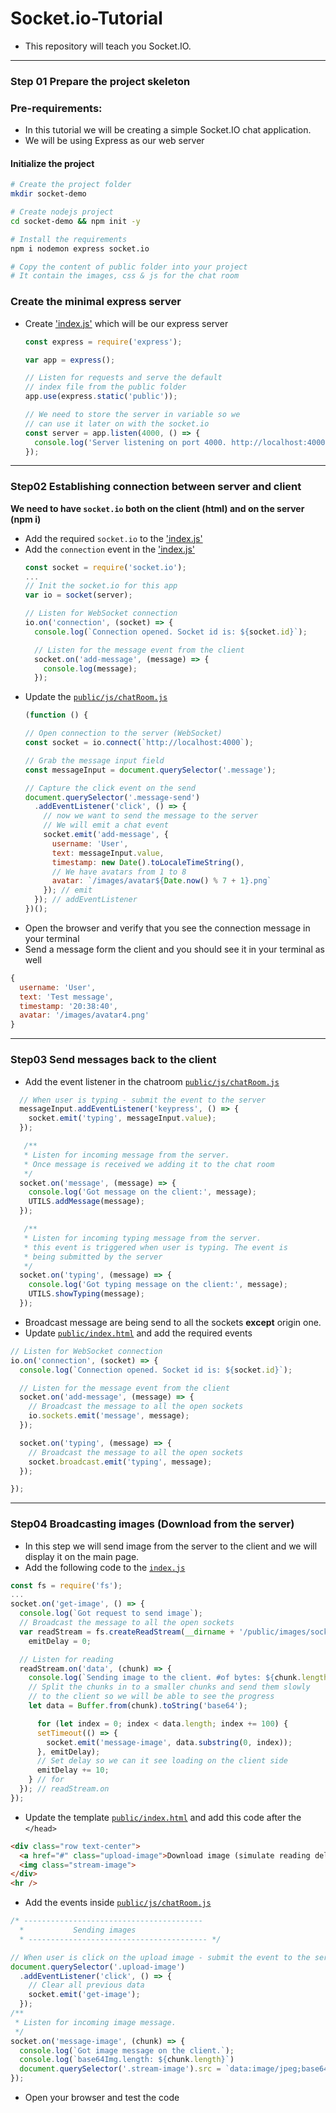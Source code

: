 # Socket.io-Tutorial
- This repository will teach you Socket.IO.

---
### Step 01 Prepare the project skeleton 
### Pre-requirements:

- In this tutorial we will be creating a simple Socket.IO chat application.
- We will be using Express as our web server

#### Initialize the project
```sh
# Create the project folder
mkdir socket-demo

# Create nodejs project
cd socket-demo && npm init -y

# Install the requirements
npm i nodemon express socket.io

# Copy the content of public folder into your project
# It contain the images, css & js for the chat room
```

### Create the minimal express server
- Create ['index.js'](index.js) which will be our express server
  ```js
  const express = require('express');

  var app = express();

  // Listen for requests and serve the default 
  // index file from the public folder
  app.use(express.static('public'));

  // We need to store the server in variable so we
  // can use it later on with the socket.io
  const server = app.listen(4000, () => {
    console.log('Server listening on port 4000. http://localhost:4000');
  });
  ```
---
### Step02 Establishing connection between server and client

**We need to have `socket.io` both on the client (html) and on the server (npm i)**

- Add the required `socket.io` to the ['index.js'](index.js)
- Add the `connection` event in the ['index.js'](index.js)
  ```js
  const socket = require('socket.io');
  ...
  // Init the socket.io for this app
  var io = socket(server);

  // Listen for WebSocket connection
  io.on('connection', (socket) => {
    console.log(`Connection opened. Socket id is: ${socket.id}`);

    // Listen for the message event from the client
    socket.on('add-message', (message) => {
      console.log(message);
    });

  ```
- Update the [`public/js/chatRoom.js`](`public/js/chatRoom.js`)
  ```js
  (function () {

  // Open connection to the server (WebSocket)
  const socket = io.connect(`http://localhost:4000`);

  // Grab the message input field
  const messageInput = document.querySelector('.message');

  // Capture the click event on the send
  document.querySelector('.message-send')
    .addEventListener('click', () => {
      // now we want to send the message to the server
      // We will emit a chat event
      socket.emit('add-message', {
        username: 'User',
        text: messageInput.value,
        timestamp: new Date().toLocaleTimeString(),
        // We have avatars from 1 to 8
        avatar: `/images/avatar${Date.now() % 7 + 1}.png`
      }); // emit
    }); // addEventListener
  })();
  ```
- Open the browser and verify that you see the connection message in your terminal
- Send a message form the client and you should see it in your terminal as well
```js
{ 
  username: 'User',
  text: 'Test message',
  timestamp: '20:38:40',
  avatar: '/images/avatar4.png' 
}
```
---

### Step03 Send messages back to the client
- Add the event listener in the chatroom [`public/js/chatRoom.js`](`public/js/chatRoom.js`)
```js
  // When user is typing - submit the event to the server
  messageInput.addEventListener('keypress', () => {
    socket.emit('typing', messageInput.value);
  });

   /**
   * Listen for incoming message from the server.
   * Once message is received we adding it to the chat room 
   */
  socket.on('message', (message) => {
    console.log('Got message on the client:', message);
    UTILS.addMessage(message);
  });

   /**
   * Listen for incoming typing message from the server.
   * this event is triggered when user is typing. The event is
   * being submitted by the server
   */
  socket.on('typing', (message) => {
    console.log('Got typing message on the client:', message);
    UTILS.showTyping(message);
  });
```
- Broadcast message are being send to all the sockets **except** origin one.
- Update [`public/index.html`](public/index.html) and add the required events
```js
// Listen for WebSocket connection
io.on('connection', (socket) => {
  console.log(`Connection opened. Socket id is: ${socket.id}`);

  // Listen for the message event from the client
  socket.on('add-message', (message) => {
    // Broadcast the message to all the open sockets
    io.sockets.emit('message', message);
  });

  socket.on('typing', (message) => {
    // Broadcast the message to all the open sockets
    socket.broadcast.emit('typing', message);
  });

});
```
---
### Step04 Broadcasting images (Download from the server)
- In this step we will send image from the server to the client and we will display it on the main page.
- Add the following code to the [`index.js`](index.js)
```js
const fs = require('fs');
...
socket.on('get-image', () => {
  console.log(`Got request to send image`);
  // Broadcast the message to all the open sockets
  var readStream = fs.createReadStream(__dirname + '/public/images/socket.io.jpg'),
    emitDelay = 0;

  // Listen for reading 
  readStream.on('data', (chunk) => {
    console.log(`Sending image to the client. #of bytes: ${chunk.length}`);
    // Split the chunks in to a smaller chunks and send them slowly
    // to the client so we will be able to see the progress
    let data = Buffer.from(chunk).toString('base64');

      for (let index = 0; index < data.length; index += 100) {
      setTimeout(() => {
        socket.emit('message-image', data.substring(0, index));
      }, emitDelay);
      // Set delay so we can it see loading on the client side
      emitDelay += 10;
    } // for
  }); // readStream.on
});
```
- Update the template [`public/index.html`](public/index.html) and add this code after the `</head>`
```html
<div class="row text-center">
  <a href="#" class="upload-image">Download image (simulate reading delay)</a>
  <img class="stream-image">
</div>
<hr />
```
- Add the events inside [`public/js/chatRoom.js`](public/js/chatRoom.js)
```js
/* ----------------------------------------
  *           Sending images
  * ---------------------------------------- */

// When user is click on the upload image - submit the event to the server
document.querySelector('.upload-image')
  .addEventListener('click', () => {
    // Clear all previous data
    socket.emit('get-image');
  });
/**
 * Listen for incoming image message.
 */
socket.on('message-image', (chunk) => {
  console.log(`Got image message on the client.`);
  console.log(`base64Img.length: ${chunk.length}`)
  document.querySelector('.stream-image').src = `data:image/jpeg;base64,${chunk}`;
});
```
- Open your browser and test the code